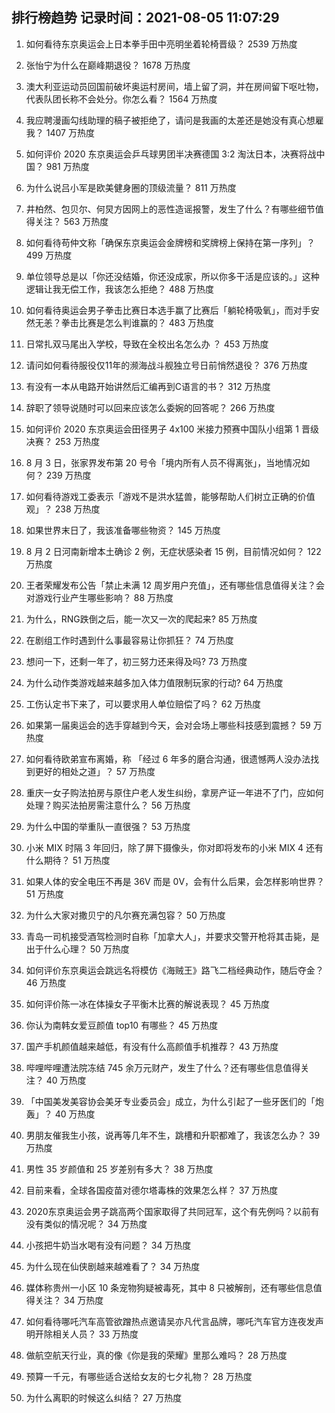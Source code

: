 
## 排行榜趋势 记录时间：2021-08-05 11:07:29
  
  1. 如何看待东京奥运会上日本拳手田中亮明坐着轮椅晋级？ 2539 万热度
    
  2. 张怡宁为什么在巅峰期退役？ 1678 万热度
    
  3. 澳大利亚运动员回国前破坏奥运村房间，墙上留了洞，并在房间留下呕吐物，代表队团长称不会处分。你怎么看？ 1564 万热度
    
  4. 我应聘漫画勾线助理的稿子被拒绝了，请问是我画的太差还是她没有真心想雇我？ 1407 万热度
    
  5. 如何评价 2020 东京奥运会乒乓球男团半决赛德国 3:2 淘汰日本，决赛将战中国？ 981 万热度
    
  6. 为什么说吕小军是欧美健身圈的顶级流量？ 811 万热度
    
  7. 井柏然、包贝尔、何炅方因网上的恶性造谣报警，发生了什么？有哪些细节值得关注？ 563 万热度
    
  8. 如何看待苟仲文称「确保东京奥运会金牌榜和奖牌榜上保持在第一序列」？ 499 万热度
    
  9. 单位领导总是以「你还没结婚，你还没成家，所以你多干活是应该的。」这种逻辑让我无偿工作，我该怎么拒绝？ 488 万热度
    
  10. 如何看待奥运会男子拳击比赛日本选手赢了比赛后「躺轮椅吸氧」，而对手安然无恙？拳击比赛是怎么判谁赢的？ 483 万热度
    
  11. 日常扎双马尾出入学校，导致在全校出名怎么办 ？ 453 万热度
    
  12. 请问如何看待服役仅11年的濒海战斗舰独立号日前悄然退役？ 376 万热度
    
  13. 有没有一本从电路开始讲然后汇编再到C语言的书？ 312 万热度
    
  14. 辞职了领导说随时可以回来应该怎么委婉的回答呢？ 266 万热度
    
  15. 如何评价 2020 东京奥运会田径男子 4x100 米接力预赛中国队小组第 1 晋级决赛？ 253 万热度
    
  16. 8 月 3 日，张家界发布第 20 号令「境内所有人员不得离张」，当地情况如何？ 239 万热度
    
  17. 如何看待游戏工委表示「游戏不是洪水猛兽，能够帮助人们树立正确的价值观」？ 238 万热度
    
  18. 如果世界末日了，我该准备哪些物资？ 145 万热度
    
  19. 8 月 2 日河南新增本土确诊 2 例，无症状感染者 15 例，目前情况如何？ 122 万热度
    
  20. 王者荣耀发布公告「禁止未满 12 周岁用户充值」，还有哪些信息值得关注？会对游戏行业产生哪些影响？ 88 万热度
    
  21. 为什么，RNG跌倒之后，能一次又一次的爬起来? 85 万热度
    
  22. 在剧组工作时遇到什么事最容易让你抓狂？ 74 万热度
    
  23. 想问一下，还剩一年了，初三努力还来得及吗? 73 万热度
    
  24. 为什么动作类游戏越来越多加入体力值限制玩家的行动? 64 万热度
    
  25. 工伤认定书下来了，可以要求用人单位赔偿了吗？ 62 万热度
    
  26. 如果第一届奥运会的选手穿越到今天，会对会场上哪些科技感到震撼？ 59 万热度
    
  27. 如何看待欧弟宣布离婚，称 「经过 6 年多的磨合沟通，很遗憾两人没办法找到更好的相处之道」？ 57 万热度
    
  28. 重庆一女子购法拍房与原住户老人发生纠纷，拿房产证一年进不了门，应如何处理？购买法拍房需注意什么？ 56 万热度
    
  29. 为什么中国的举重队一直很强？ 53 万热度
    
  30. 小米 MIX 时隔 3 年回归，除了屏下摄像头，你对即将发布的小米 MIX 4 还有什么期待？ 51 万热度
    
  31. 如果人体的安全电压不再是 36V 而是 0V，会有什么后果，会怎样影响世界？ 51 万热度
    
  32. 为什么大家对撒贝宁的凡尔赛充满包容？ 50 万热度
    
  33. 青岛一司机接受酒驾检测时自称「加拿大人」，并要求交警开枪将其击毙，是出于什么心理？ 50 万热度
    
  34. 如何评价东京奥运会跳远名将模仿《海贼王》路飞二档经典动作，随后夺金？ 46 万热度
    
  35. 如何评价陈一冰在体操女子平衡木比赛的解说表现？ 45 万热度
    
  36. 你认为南韩女爱豆颜值 top10 有哪些？ 45 万热度
    
  37. 国产手机颜值越来越低，有没有什么高颜值手机推荐？ 43 万热度
    
  38. 哔哩哔哩遭法院冻结 745 余万元财产，发生了什么？还有哪些信息值得关注？ 40 万热度
    
  39. 「中国美发美容协会美牙专业委员会」成立，为什么引起了一些牙医们的「炮轰」？ 40 万热度
    
  40. 男朋友催我生小孩，说再等几年不生，跳槽和升职都难了，我该怎么办？ 39 万热度
    
  41. 男性 35 岁颜值和 25 岁差别有多大？ 38 万热度
    
  42. 目前来看，全球各国疫苗对德尔塔毒株的效果怎么样？ 37 万热度
    
  43. 2020东京奥运会男子跳高两个国家取得了共同冠军，这个有先例吗？以前有没有类似的情况呢？ 34 万热度
    
  44. 小孩把牛奶当水喝有没有问题？ 34 万热度
    
  45. 为什么现在仙侠剧越来越难看了？ 34 万热度
    
  46. 媒体称贵州一小区 10 条宠物狗疑被毒死，其中 8 只被解剖，还有哪些信息值得关注？ 34 万热度
    
  47. 如何看待哪吒汽车高管欲蹭热点邀请吴亦凡代言品牌，哪吒汽车官方连夜发声明开除相关人员？ 33 万热度
    
  48. 做航空航天行业，真的像《你是我的荣耀》里那么难吗？ 28 万热度
    
  49. 预算一千元，有哪些适合送给女友的七夕礼物？ 28 万热度
    
  50. 为什么离职的时候这么纠结？ 27 万热度
    